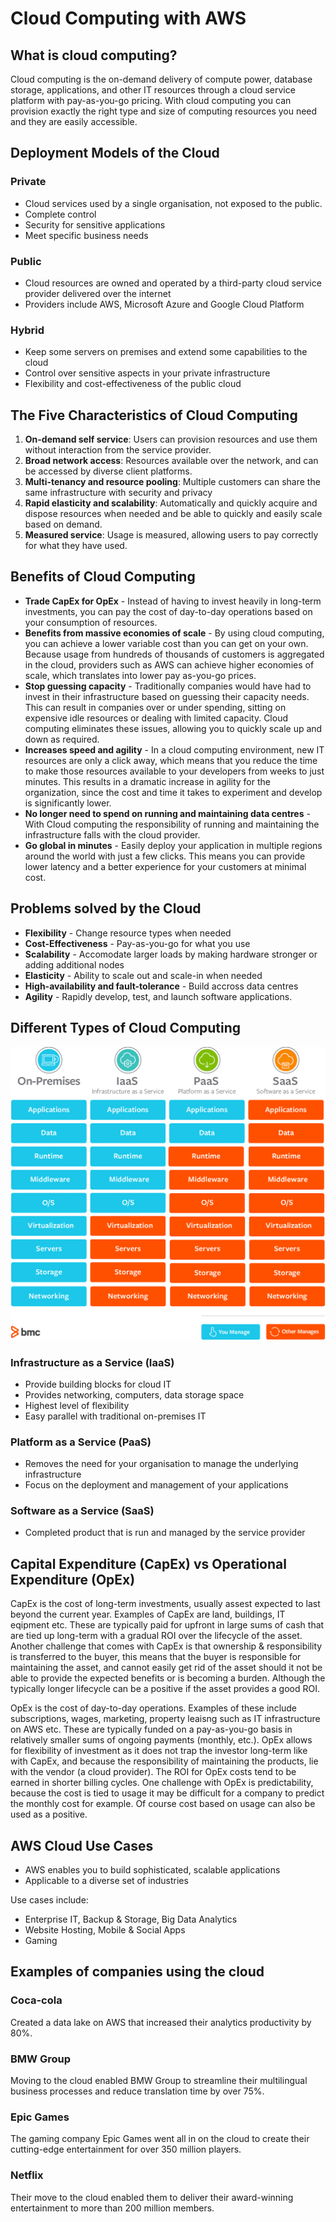 # Cloud Computing with AWS

## What is cloud computing?
Cloud computing is the on-demand delivery of compute power, database storage, applications, and other IT resources through a cloud service platform with pay-as-you-go pricing. With cloud computing you can provision exactly the right type and size of computing resources you need and they are easily accessible.

## Deployment Models of the Cloud
### Private
- Cloud services used by a single organisation, not exposed to the public.
- Complete control
- Security for sensitive applications
- Meet specific business needs
### Public
- Cloud resources are owned and operated by a third-party cloud service provider delivered over the internet
- Providers include AWS, Microsoft Azure and Google Cloud Platform
### Hybrid
- Keep some servers on premises and extend some capabilities to the cloud
- Control over sensitive aspects in your private infrastructure
- Flexibility and cost-effectiveness of the public cloud

## The Five Characteristics of Cloud Computing
1. **On-demand self service**: Users can provision resources and use them without interaction from the service provider.
2. **Broad network access**: Resources available over the network, and can be accessed by diverse client platforms.
3. **Multi-tenancy and resource pooling**: Multiple customers can share the same infrastructure with security and privacy
4. **Rapid elasticity and scalability**: Automatically and quickly acquire and dispose resources when needed and be able to quickly and easily scale based on demand.
5. **Measured service**: Usage is measured, allowing users to pay correctly for what they have used.

## Benefits of Cloud Computing
- **Trade CapEx for OpEx** - Instead of having to invest heavily in long-term investments, you can pay the cost of day-to-day operations based on your consumption of resources.
- **Benefits from massive economies of scale** - By using cloud computing, you can achieve a lower variable cost than you can get on your own. Because usage from hundreds of thousands of customers is aggregated in the cloud, providers such as AWS can achieve higher economies of scale, which translates into lower pay as-you-go prices.
- **Stop guessing capacity** - Traditionally companies would have had to invest in their infrastructure based on guessing their capacity needs. This can result in companies over or under spending, sitting on expensive idle resources or dealing with limited capacity. Cloud computing eliminates these issues, allowing you to quickly scale up and down as required.
- **Increases speed and agility** - In a cloud computing environment, new IT resources are only a click away, which means that you reduce the time to make those resources available to your developers from weeks to just minutes. This results in a dramatic increase in agility for the organization, since the cost and time it takes to experiment and develop is significantly lower.
- **No longer need to spend on running and maintaining data centres** - With Cloud computing the responsibility of running and maintaining the infrastructure falls with the cloud provider.
- **Go global in minutes** - Easily deploy your application in multiple regions around the world with just a few clicks. This means you can provide lower latency and a better experience for your customers at minimal cost.

## Problems solved by the Cloud
- **Flexibility** - Change resource types when needed
- **Cost-Effectiveness** - Pay-as-you-go for what you use
- **Scalability** - Accomodate larger loads by making hardware stronger or adding additional nodes
- **Elasticity** - Ability to scale out and scale-in when needed
- **High-availability and fault-tolerance** - Build accross data centres
- **Agility** - Rapidly develop, test, and launch software applications.

## Different Types of Cloud Computing
![](types-of-cloud-services.png)
### Infrastructure as a Service (IaaS)
- Provide building blocks for cloud IT
- Provides networking, computers, data storage space
- Highest level of flexibility
- Easy parallel with traditional on-premises IT
### Platform as a Service (PaaS)
- Removes the need for your organisation to manage the underlying infrastructure
- Focus on the deployment and management of your applications
### Software as a Service (SaaS)
- Completed product that is run and managed by the service provider

## Capital Expenditure (CapEx) vs Operational Expenditure (OpEx)

CapEx is the cost of long-term investments, usually assest expected to last beyond the current year. Examples of CapEx are land, buildings, IT eqipment etc. These are typically paid for upfront in large sums of cash that are tied up long-term with a gradual ROI over the lifecycle of the asset. Another challenge that comes with CapEx is that ownership & responsibility is transferred to the buyer, this means that the buyer is responsible for maintaining the asset, and cannot easily get rid of the asset should it not be able to provide the expected benefits or is becoming a burden. Although the typically longer lifecycle can be a positive if the asset provides a good ROI.

OpEx is the cost of day-to-day operations. Examples of these include subscriptions, wages, marketing, property leaisng such as IT infrastructure on AWS etc. These are typically funded on a pay-as-you-go basis in relatively smaller sums of ongoing payments (monthly, etc.). OpEx allows for flexibility of investment as it does not trap the investor long-term like with CapEx, and because the responsibility of maintaining the products, lie with the vendor (a cloud provider). The ROI for OpEx costs tend to be earned in shorter billing cycles. One challenge with OpEx is predictability, because the cost is tied to usage it may be difficult for a company to predict the monthly cost for example. Of course cost based on usage can also be used as a positive.

## AWS Cloud Use Cases
- AWS enables you to build sophisticated, scalable applications
- Applicable to a diverse set of industries

Use cases include:
- Enterprise IT, Backup & Storage, Big Data Analytics
- Website Hosting, Mobile & Social Apps
- Gaming 

## Examples of companies using the cloud
### Coca-cola
Created a data lake on AWS that increased their analytics productivity by 80%.

### BMW Group
Moving to the cloud enabled BMW Group to streamline their multilingual business processes and reduce translation time by over 75%.

### Epic Games
The gaming company Epic Games went all in on the cloud to create their cutting-edge entertainment for over 350 million players.

### Netflix
Their move to the cloud enabled them to deliver their award-winning entertainment to more than 200 million members.